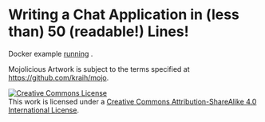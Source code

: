 # Writing a Chat Application in (less than) 50 (readable!) Lines!

Docker example [running](https://prod-postgis.herokuapp.com) .

Mojolicious Artwork is subject to the terms specified at <https://github.com/kraih/mojo>.

<a rel="license" href="http://creativecommons.org/licenses/by-sa/4.0/"><img alt="Creative Commons License" style="border-width:0" src="https://i.creativecommons.org/l/by-sa/4.0/88x31.png" /></a><br />This work is licensed under a <a rel="license" href="http://creativecommons.org/licenses/by-sa/4.0/">Creative Commons Attribution-ShareAlike 4.0 International License</a>.
